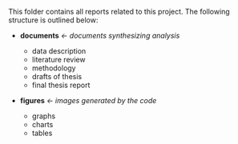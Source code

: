 This folder contains all reports related to this project. The following structure is outlined below:

- **documents** *<- documents synthesizing analysis*
  - data description
  - literature review
  - methodology
  - drafts of thesis
  - final thesis report
  
- **figures** *<- images generated by the code*
  - graphs
  - charts
  - tables
